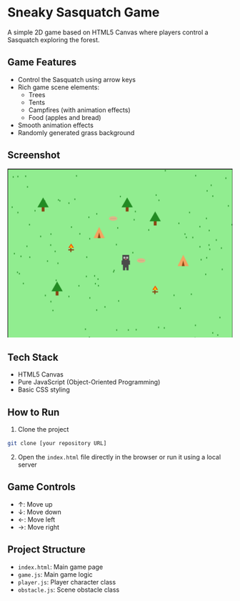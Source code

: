 # Sneaky Sasquatch Game

A simple 2D game based on HTML5 Canvas where players control a Sasquatch exploring the forest.

## Game Features

- Control the Sasquatch using arrow keys
- Rich game scene elements:
    - Trees
    - Tents
    - Campfires (with animation effects)
    - Food (apples and bread)
- Smooth animation effects
- Randomly generated grass background

## Screenshot

![Sneaky Sasquatch Gameplay](./screenshot-20250108-195900.png)

## Tech Stack

- HTML5 Canvas
- Pure JavaScript (Object-Oriented Programming)
- Basic CSS styling

## How to Run

1. Clone the project
```bash
git clone [your repository URL]
```

2. Open the `index.html` file directly in the browser or run it using a local server

## Game Controls

- ↑: Move up
- ↓: Move down
- ←: Move left
- →: Move right

## Project Structure

- `index.html`: Main game page
- `game.js`: Main game logic
- `player.js`: Player character class
- `obstacle.js`: Scene obstacle class
